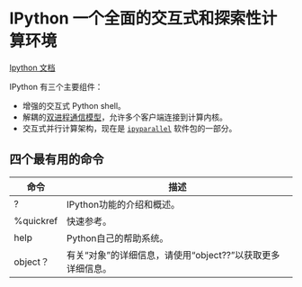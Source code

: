 # IPython 一个全面的交互式和探索性计算环境

[Ipython 文档](https://ipython.readthedocs.io/en/stable/)

IPython 有三个主要组件：

- 增强的交互式 Python shell。
- 解耦的[双进程通信模型](https://ipython.readthedocs.io/en/stable/overview.html#ipythonzmq)，允许多个客户端连接到计算内核。
- 交互式并行计算架构，现在是 [`ipyparallel`](https://ipyparallel.readthedocs.io/en/latest/) 软件包的一部分。 


## 四个最有用的命令

| 命令      | 描述                                                     |
| --------- | ------------------------------------------------------- |
| ?         | IPython功能的介绍和概述。                                  |
| %quickref | 快速参考。                                                |
| help      | Python自己的帮助系统。                                     |
| object？  | 有关“对象”的详细信息，请使用“object??”以获取更多详细信息。      |

